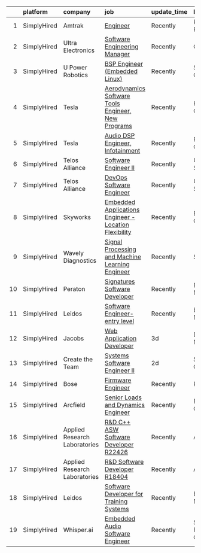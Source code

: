 

|    | platform    | company                       | job                                                                                                                                                                  | update_time   | location          |
|---:|:------------|:------------------------------|:---------------------------------------------------------------------------------------------------------------------------------------------------------------------|:--------------|:------------------|
|  1 | SimplyHired | Amtrak                        | [Engineer](https://www.simplyhired.com/job/_34pf5uH_6xKMqbPs8s2Kw05j64Xcqe_OcbdwQOrBFBplhLkOui6YQ?q=acoustic+developer)                                              | Recently      | Philadelphia, PA  |
|  2 | SimplyHired | Ultra Electronics             | [Software Engineering Manager](https://www.simplyhired.com/job/qoTfBAenC1EJ_bUXUXOK6wo8xdKPXD7Hzw4RtsIbvad5F0eRnKSe9Q?q=acoustic+developer)                          | Recently      | Chantilly, VA     |
|  3 | SimplyHired | U Power Robotics              | [BSP Engineer (Embedded Linux)](https://www.simplyhired.com/job/2ZZHSA6rBJ9lG7PhhvegR2bfCAl-GTaO0bKf8e_OYJ2aaRxxaMmTuw?q=acoustic+developer)                         | Recently      | Sunnyvale, CA     |
|  4 | SimplyHired | Tesla                         | [Aerodynamics Software Tools Engineer, New Programs](https://www.simplyhired.com/job/zO8gcthxFQqgNmwD9bdYUrhRy13Ovr3XTHhU0ibGJoZo7L7tcfLxOw?q=acoustic+developer)    | Recently      | Hawthorne, CA     |
|  5 | SimplyHired | Tesla                         | [Audio DSP Engineer, Infotainment](https://www.simplyhired.com/job/TCu5dfyQ5a2i0gok_RJeBsz7z7UEdN-bb8A7kWTNNXGdZ-z-ZTi9pQ?q=acoustic+developer)                      | Recently      | Palo Alto, CA     |
|  6 | SimplyHired | Telos Alliance                | [Software Engineer II](https://www.simplyhired.com/job/kZV61agVwkyatDwMDME2qzHjMH0qxJ0TKghEY8Q5euA1eovU2CLQnQ?q=acoustic+developer)                                  | Recently      | United States     |
|  7 | SimplyHired | Telos Alliance                | [DevOps Software Engineer](https://www.simplyhired.com/job/60pzz4L5D8jyQznk7xCHuh-sXpm8UKepKgOSUU5hK41ghLTOS_rCAA?q=acoustic+developer)                              | Recently      | United States     |
|  8 | SimplyHired | Skyworks                      | [Embedded Applications Engineer - Location Flexibility](https://www.simplyhired.com/job/ZGlJGgEgywlKI9KZFnMzrsJKBwbi8vIqGipIJMflK1he7lo7hOi6Tg?q=acoustic+developer) | Recently      | Beaverton, OR     |
|  9 | SimplyHired | Wavely Diagnostics            | [Signal Processing and Machine Learning Engineer](https://www.simplyhired.com/job/ckI-rRrMX4oy61ACpgW0MQUdc3A_XFs1KD5uUFej6lS7njRXYgjGEA?q=acoustic+developer)       | Recently      | Seattle, WA       |
| 10 | SimplyHired | Peraton                       | [Signatures Software Developer](https://www.simplyhired.com/job/AIb13pirKvF-UZ9ADZ7Dbvi1YxDg9niOv76I6znTfyaPohkyR1a7Aw?q=acoustic+developer)                         | Recently      | Bethesda, MD      |
| 11 | SimplyHired | Leidos                        | [Software Engineer- entry level](https://www.simplyhired.com/job/SdTypwSSfiyHv1qusTjMfEXJzSvN4rLT62nEnIQTbvPQzK73l0FmLQ?q=acoustic+developer)                        | Recently      | Bethesda, MD      |
| 12 | SimplyHired | Jacobs                        | [Web Application Developer](https://www.simplyhired.com/job/R4VnVBkoHLnJvRwh8foE5Ooyt0LC6yUPVyiC2lMwWutvkz_K7GBS1g?q=acoustic+developer)                             | 3d            | Dearborn, MI      |
| 13 | SimplyHired | Create the Team               | [Systems Software Engineer II](https://www.simplyhired.com/job/TflCoEqDQoAzZtQswPOwBlXzDhKTED5bn8sOe-urr4nMFEY7pzKCHA?q=acoustic+developer)                          | 2d            | Sacramento, CA    |
| 14 | SimplyHired | Bose                          | [Firmware Engineer](https://www.simplyhired.com/job/0GvsuBPy-FWsH1-HL84Y_dTuVC4uX_6k0wUh0LaWHKjCXfM6vGbaYw?q=acoustic+developer)                                     | Recently      | Remote            |
| 15 | SimplyHired | Arcfield                      | [Senior Loads and Dynamics Engineer](https://www.simplyhired.com/job/ewmZjjE-VCt0grOFR0kFzm53GYDycXWhuhcTpAoa1ZYuSER0-kXQRg?q=acoustic+developer)                    | Recently      | Brookpark, OH     |
| 16 | SimplyHired | Applied Research Laboratories | [R&D C++ ASW Software Developer R22426](https://www.simplyhired.com/job/8XP0R6LMD2rgtoekPlVM5lv487R8RZr8mtW6j4w07LPhzUDNXm6zhQ?q=acoustic+developer)                 | Recently      | Austin, TX        |
| 17 | SimplyHired | Applied Research Laboratories | [R&D Software Developer R18404](https://www.simplyhired.com/job/18r7JogS7Izy3oa7djyZB6ATgUGFV2dHxoydMg9x-T6MT0wh4XWtww?q=acoustic+developer)                         | Recently      | Austin, TX        |
| 18 | SimplyHired | Leidos                        | [Software Developer for Training Systems](https://www.simplyhired.com/job/bkZMqLcMEW3WoKMF4vv5LTlDXVzHoXRsF35WIS_tZNhHme0iBV-Cow?q=acoustic+developer)               | Recently      | Bethesda, MD      |
| 19 | SimplyHired | Whisper.ai                    | [Embedded Audio Software Engineer](https://www.simplyhired.com/job/ZMTGSSKnJ3J72fSEwF45cg_M5Xxfc_s71G7wMj0GkivJRW1SXn0Liw?q=acoustic+developer)                      | Recently      | San Francisco, CA |